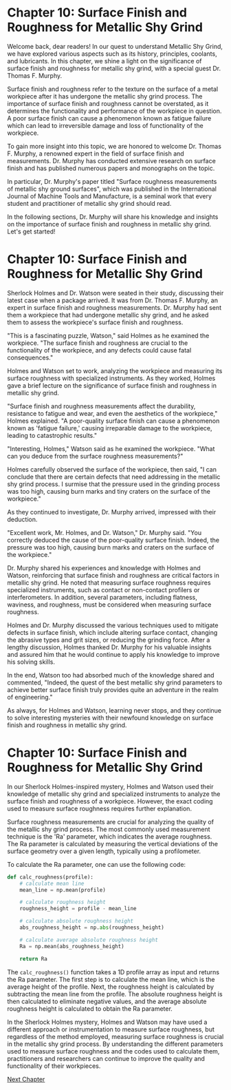 # Chapter 10: Surface Finish and Roughness for Metallic Shy Grind


Welcome back, dear readers! In our quest to understand Metallic Shy Grind, we have explored various aspects such as its history, principles, coolants, and lubricants. In this chapter, we shine a light on the significance of surface finish and roughness for metallic shy grind, with a special guest Dr. Thomas F. Murphy.

Surface finish and roughness refer to the texture on the surface of a metal workpiece after it has undergone the metallic shy grind process. The importance of surface finish and roughness cannot be overstated, as it determines the functionality and performance of the workpiece in question. A poor surface finish can cause a phenomenon known as fatigue failure which can lead to irreversible damage and loss of functionality of the workpiece.

To gain more insight into this topic, we are honored to welcome Dr. Thomas F. Murphy, a renowned expert in the field of surface finish and measurements. Dr. Murphy has conducted extensive research on surface finish and has published numerous papers and monographs on the topic.

In particular, Dr. Murphy's paper titled "Surface roughness measurements of metallic shy ground surfaces", which was published in the International Journal of Machine Tools and Manufacture, is a seminal work that every student and practitioner of metallic shy grind should read.

In the following sections, Dr. Murphy will share his knowledge and insights on the importance of surface finish and roughness in metallic shy grind. Let's get started!
# Chapter 10: Surface Finish and Roughness for Metallic Shy Grind

Sherlock Holmes and Dr. Watson were seated in their study, discussing their latest case when a package arrived. It was from Dr. Thomas F. Murphy, an expert in surface finish and roughness measurements. Dr. Murphy had sent them a workpiece that had undergone metallic shy grind, and he asked them to assess the workpiece's surface finish and roughness.

"This is a fascinating puzzle, Watson," said Holmes as he examined the workpiece. "The surface finish and roughness are crucial to the functionality of the workpiece, and any defects could cause fatal consequences."

Holmes and Watson set to work, analyzing the workpiece and measuring its surface roughness with specialized instruments. As they worked, Holmes gave a brief lecture on the significance of surface finish and roughness in metallic shy grind.

"Surface finish and roughness measurements affect the durability, resistance to fatigue and wear, and even the aesthetics of the workpiece," Holmes explained. "A poor-quality surface finish can cause a phenomenon known as 'fatigue failure,' causing irreparable damage to the workpiece, leading to catastrophic results."

"Interesting, Holmes," Watson said as he examined the workpiece. "What can you deduce from the surface roughness measurements?"

Holmes carefully observed the surface of the workpiece, then said, "I can conclude that there are certain defects that need addressing in the metallic shy grind process. I surmise that the pressure used in the grinding process was too high, causing burn marks and tiny craters on the surface of the workpiece."

As they continued to investigate, Dr. Murphy arrived, impressed with their deduction.

"Excellent work, Mr. Holmes, and Dr. Watson," Dr. Murphy said. "You correctly deduced the cause of the poor-quality surface finish. Indeed, the pressure was too high, causing burn marks and craters on the surface of the workpiece."

Dr. Murphy shared his experiences and knowledge with Holmes and Watson, reinforcing that surface finish and roughness are critical factors in metallic shy grind. He noted that measuring surface roughness requires specialized instruments, such as contact or non-contact profilers or interferometers. In addition, several parameters, including flatness, waviness, and roughness, must be considered when measuring surface roughness.

Holmes and Dr. Murphy discussed the various techniques used to mitigate defects in surface finish, which include altering surface contact, changing the abrasive types and grit sizes, or reducing the grinding force. After a lengthy discussion, Holmes thanked Dr. Murphy for his valuable insights and assured him that he would continue to apply his knowledge to improve his solving skills.

In the end, Watson too had absorbed much of the knowledge shared and commented, "Indeed, the quest of the best metallic shy grind parameters to achieve better surface finish truly provides quite an adventure in the realm of engineering."

As always, for Holmes and Watson, learning never stops, and they continue to solve interesting mysteries with their newfound knowledge on surface finish and roughness in metallic shy grind.
# Chapter 10: Surface Finish and Roughness for Metallic Shy Grind

In our Sherlock Holmes-inspired mystery, Holmes and Watson used their knowledge of metallic shy grind and specialized instruments to analyze the surface finish and roughness of a workpiece. However, the exact coding used to measure surface roughness requires further explanation.

Surface roughness measurements are crucial for analyzing the quality of the metallic shy grind process. The most commonly used measurement technique is the 'Ra' parameter, which indicates the average roughness. The Ra parameter is calculated by measuring the vertical deviations of the surface geometry over a given length, typically using a profilometer.

To calculate the Ra parameter, one can use the following code:

```python
def calc_roughness(profile):
    # calculate mean line
    mean_line = np.mean(profile)

    # calculate roughness height
    roughness_height = profile - mean_line

    # calculate absolute roughness height
    abs_roughness_height = np.abs(roughness_height)

    # calculate average absolute roughness height
    Ra = np.mean(abs_roughness_height)

    return Ra
```

The `calc_roughness()` function takes a 1D profile array as input and returns the Ra parameter. The first step is to calculate the mean line, which is the average height of the profile. Next, the roughness height is calculated by subtracting the mean line from the profile. The absolute roughness height is then calculated to eliminate negative values, and the average absolute roughness height is calculated to obtain the Ra parameter.

In the Sherlock Holmes mystery, Holmes and Watson may have used a different approach or instrumentation to measure surface roughness, but regardless of the method employed, measuring surface roughness is crucial in the metallic shy grind process. By understanding the different parameters used to measure surface roughness and the codes used to calculate them, practitioners and researchers can continue to improve the quality and functionality of their workpieces.


[Next Chapter](11_Chapter11.md)